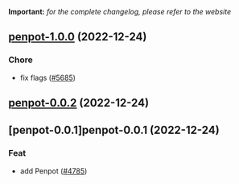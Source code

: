 **Important:**
*for the complete changelog, please refer to the website*




## [penpot-1.0.0](https://github.com/truecharts/charts/compare/penpot-0.0.2...penpot-1.0.0) (2022-12-24)

### Chore

- fix flags ([#5685](https://github.com/truecharts/charts/issues/5685))
  
  


## [penpot-0.0.2](https://github.com/truecharts/charts/compare/penpot-0.0.1...penpot-0.0.2) (2022-12-24)




## [penpot-0.0.1]penpot-0.0.1 (2022-12-24)

### Feat

- add Penpot ([#4785](https://github.com/truecharts/charts/issues/4785))
  
  